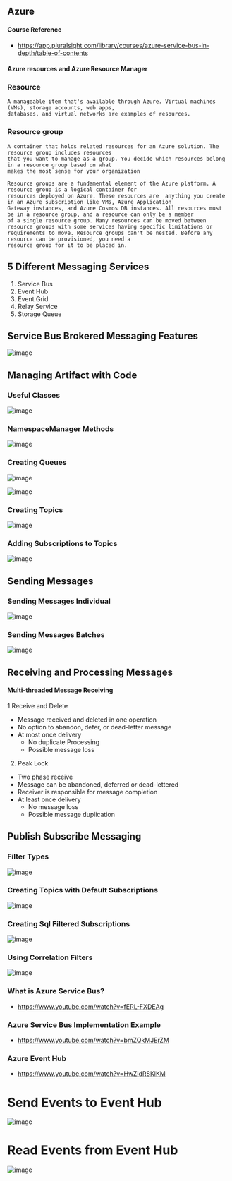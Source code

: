 ## Azure
#### Course Reference
- https://app.pluralsight.com/library/courses/azure-service-bus-in-depth/table-of-contents

#### Azure resources and Azure Resource Manager
### Resource
    A manageable item that's available through Azure. Virtual machines (VMs), storage accounts, web apps, 
    databases, and virtual networks are examples of resources.
### Resource group
    A container that holds related resources for an Azure solution. The resource group includes resources 
    that you want to manage as a group. You decide which resources belong in a resource group based on what
    makes the most sense for your organization
    
    Resource groups are a fundamental element of the Azure platform. A resource group is a logical container for 
    resources deployed on Azure. These resources are  anything you create in an Azure subscription like VMs, Azure Application 
    Gateway instances, and Azure Cosmos DB instances. All resources must be in a resource group, and a resource can only be a member 
    of a single resource group. Many resources can be moved between resource groups with some services having specific limitations or 
    requirements to move. Resource groups can't be nested. Before any resource can be provisioned, you need a 
    resource group for it to be placed in.

## 5 Different Messaging Services
1. Service Bus
2. Event Hub
3. Event Grid
4. Relay Service
5. Storage Queue

## Service Bus Brokered Messaging Features
![image](https://user-images.githubusercontent.com/11143215/159606666-a2b1bb52-15a4-491d-bff8-c05b8aac4dfe.png)


## Managing Artifact with Code
### Useful Classes
![image](https://user-images.githubusercontent.com/11143215/160317180-85fc1406-df17-4ccf-b96a-2b238d7fec4a.png)

### NamespaceManager Methods
![image](https://user-images.githubusercontent.com/11143215/160317046-f114be8f-949b-4e10-aefb-1cf1b3384dec.png)

### Creating Queues
![image](https://user-images.githubusercontent.com/11143215/160317333-964b1d74-a852-4a14-9f6f-00d896e5b5bf.png)

![image](https://user-images.githubusercontent.com/11143215/160317451-e86276c2-2473-40eb-ad98-b52494950c61.png)

### Creating Topics
![image](https://user-images.githubusercontent.com/11143215/160317529-403bca41-dae1-46a9-98ab-dce048d1adb9.png)

### Adding Subscriptions to Topics
![image](https://user-images.githubusercontent.com/11143215/160317591-d10680e8-fce2-45b6-8bc1-004e0f5a8fa9.png)

## Sending Messages
### Sending Messages Individual
![image](https://user-images.githubusercontent.com/11143215/160321051-6c565c88-b703-4b67-b9ec-7662bba34298.png)

### Sending Messages Batches
![image](https://user-images.githubusercontent.com/11143215/160321104-fa67b3a3-d7d4-4709-b18f-f7665b1d42ce.png)

## Receiving and Processing Messages
#### Multi-threaded Message Receiving
1.Receive and Delete
  - Message received and deleted in one operation
  - No option to abandon, defer, or dead-letter message
  - At most once delivery
      - No duplicate Processing
      - Possible message loss
2. Peak Lock
  - Two phase receive
  - Message can be abandoned, deferred or dead-lettered
  - Receiver is responsible for message completion
  - At least once delivery
      - No message loss
      - Possible message duplication

## Publish Subscribe Messaging
### Filter Types
![image](https://user-images.githubusercontent.com/11143215/160364789-9c472b6c-85fd-49fc-a5ae-328665b3177f.png)

### Creating Topics with Default Subscriptions
![image](https://user-images.githubusercontent.com/11143215/160364958-f070984f-496e-426d-bf38-461f9e5d441b.png)

### Creating Sql Filtered Subscriptions
![image](https://user-images.githubusercontent.com/11143215/160365181-3e2b86ac-3b83-4a6d-a65e-e2b778dd288a.png)

### Using Correlation Filters
![image](https://user-images.githubusercontent.com/11143215/160365715-298b88f9-ccbd-4aac-a72a-8c40bb714414.png)




### What is Azure Service Bus?
- https://www.youtube.com/watch?v=fERL-FXDEAg

### Azure Service Bus Implementation Example
- https://www.youtube.com/watch?v=bmZQkMJErZM

### Azure Event Hub
- https://www.youtube.com/watch?v=HwZldR8KlKM

# Send Events to Event Hub
![image](https://user-images.githubusercontent.com/11143215/184755780-6f45721a-44ec-40fe-ab98-3e57222ae317.png)

# Read Events from Event Hub
![image](https://user-images.githubusercontent.com/11143215/184759445-11f139fe-da9b-46f4-a539-47fe0670d86e.png)


